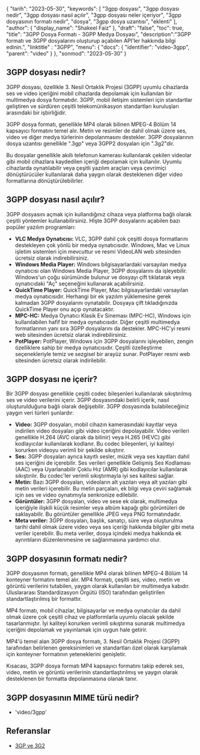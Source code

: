 {
"tarih": "2023-05-30",
  "keywords": [
"3gpp dosyası",
"3gpp dosyası nedir",
"3gpp dosyası nasıl açılır",
"3gpp dosyası neler içeriyor",
"3gpp dosyasının formatı nedir",
"dosya",
"3gpp dosya uzantısı",
"eklenti"
],
  "author": {
"display_name": "Shakeel Faiz"
},
"draft": "false",
"toc": true,
"title": "3GPP Dosya Formatı - 3GPP Medya Dosyası",
  "description":"3GPP formatı ve 3GPP dosyalarını oluşturup açabilen API'ler hakkında bilgi edinin.",
"linktitle" : "3GPP",
  "menu": {
    "docs": {
      "identifier": "video-3gpp",
      "parent": "video"
}
},
"sonmod": "2023-05-30"
}

## 3GPP dosyası nedir?

3GPP dosyası, özellikle 3. Nesil Ortaklık Projesi (3GPP) uyumlu cihazlarda ses ve video içeriğini mobil cihazlarda depolamak için kullanılan bir multimedya dosya formatıdır. 3GPP, mobil iletişim sistemleri için standartlar geliştiren ve sürdüren çeşitli telekomünikasyon standartları kuruluşları arasındaki bir işbirliğidir.

3GPP dosya formatı, genellikle MP4 olarak bilinen MPEG-4 Bölüm 14 kapsayıcı formatını temel alır. Metin ve resimler de dahil olmak üzere ses, video ve diğer medya türlerinin depolanmasını destekler. 3GPP dosyalarının dosya uzantısı genellikle ".3gp" veya 3GPP2 dosyaları için ".3g2"dir.

Bu dosyalar genellikle akıllı telefonun kamerası kullanılarak çekilen videolar gibi mobil cihazlara kaydedilen içeriği depolamak için kullanılır. Uyumlu cihazlarda oynatılabilir veya çeşitli yazılım araçları veya çevrimiçi dönüştürücüler kullanılarak daha yaygın olarak desteklenen diğer video formatlarına dönüştürülebilirler.

## 3GPP dosyası nasıl açılır?

3GPP dosyasını açmak için kullandığınız cihaza veya platforma bağlı olarak çeşitli yöntemler kullanabilirsiniz. Hİşte 3GPP dosyalarını açabilen bazı popüler yazılım programları:

- **VLC Medya Oynatıcısı:** VLC, 3GPP dahil çok çeşitli dosya formatlarını destekleyen çok yönlü bir medya oynatıcısıdır. Windows, Mac ve Linux işletim sistemleri için mevcuttur ve resmi VideoLAN web sitesinden ücretsiz olarak indirebilirsiniz.
- **Windows Media Player:** Windows bilgisayarlardaki varsayılan medya oynatıcısı olan Windows Media Player, 3GPP dosyalarını da işleyebilir. Windows'un çoğu sürümünde bulunur ve dosyayı çift tıklatarak veya oynatıcıdaki "Aç" seçeneğini kullanarak açabilirsiniz.
- **QuickTime Player:** QuickTime Player, Mac bilgisayarlardaki varsayılan medya oynatıcısıdır. Herhangi bir ek yazılım yüklemesine gerek kalmadan 3GPP dosyalarını oynatabilir. Dosyaya çift tıkladığınızda QuickTime Player onu açıp oynatacaktır.
- **MPC-HC:** Medya Oynatıcı Klasik Ev Sineması (MPC-HC), Windows için kullanılabilen hafif bir medya oynatıcısıdır. Diğer çeşitli multimedya formatlarının yanı sıra 3GPP dosyalarını da destekler. MPC-HC'yi resmi web sitesinden ücretsiz olarak indirebilirsiniz.
- **PotPlayer:** PotPlayer, Windows için 3GPP dosyalarını işleyebilen, zengin özelliklere sahip bir medya oynatıcısıdır. Çeşitli özelleştirme seçenekleriyle temiz ve sezgisel bir arayüz sunar. PotPlayer resmi web sitesinden ücretsiz olarak indirilebilir.

## 3GPP dosyası ne içerir?

Bir 3GPP dosyası genellikle çeşitli codec bileşenleri kullanılarak sıkıştırılmış ses ve video verilerini içerir. 3GPP dosyasındaki belirli içerik, nasıl oluşturulduğuna bağlı olarak değişebilir. 3GPP dosyasında bulabileceğiniz yaygın veri türleri şunlardır:

- **Video:** 3GPP dosyaları, mobil cihazın kamerasındaki kayıtlar veya indirilen video dosyaları gibi video içeriğini depolayabilir. Video verileri genellikle H.264 (AVC olarak da bilinir) veya H.265 (HEVC) gibi kodlayıcılar kullanılarak kodlanır. Bu codec bileşenleri, iyi kaliteyi korurken videoyu verimli bir şekilde sıkıştırır.
- **Ses:** 3GPP dosyaları ayrıca kayıtlı sesler, müzik veya ses kayıtları dahil ses içeriğini de içerebilir. Ses verileri genellikle Gelişmiş Ses Kodlaması (AAC) veya Uyarlanabilir Çoklu Hız (AMR) gibi kodlayıcılar kullanılarak sıkıştırılır. Bu codec'ler verimli sıkıştırmayla iyi ses kalitesi sağlar.
- **Metin:** Bazı 3GPP dosyaları, videoların alt yazıları veya alt yazıları gibi metin verileri içerebilir. Bu metin parçaları, ek bilgi veya çeviri sağlamak için ses ve video oynatımıyla senkronize edilebilir.
- **Görüntüler:** 3GPP dosyaları, video ve sese ek olarak, multimedya içeriğiyle ilişkili küçük resimler veya albüm kapağı gibi görüntüleri de saklayabilir. Bu görüntüler genellikle JPEG veya PNG formatındadır.
- **Meta veriler:** 3GPP dosyaları, başlık, sanatçı, süre veya oluşturulma tarihi dahil olmak üzere video veya ses içeriği hakkında bilgiler gibi meta veriler içerebilir. Bu meta veriler, dosya içindeki medya hakkında ek ayrıntıların düzenlenmesine ve sağlanmasına yardımcı olur.

## 3GPP dosyasının formatı nedir?

3GPP dosyasının formatı, genellikle MP4 olarak bilinen MPEG-4 Bölüm 14 konteyner formatını temel alır. MP4 formatı, çeşitli ses, video, metin ve görüntü verilerini tutabilen, yaygın olarak kullanılan bir multimedya kabıdır. Uluslararası Standardizasyon Örgütü (ISO) tarafından geliştirilen standartlaştırılmış bir formattır.

MP4 formatı, mobil cihazlar, bilgisayarlar ve medya oynatıcılar da dahil olmak üzere çok çeşitli cihaz ve platformlarla uyumlu olacak şekilde tasarlanmıştır. İyi kaliteyi korurken verimli sıkıştırma sunarak multimedya içeriğini depolamak ve yayınlamak için uygun hale getirir.

MP4'ü temel alan 3GPP dosya formatı, 3. Nesil Ortaklık Projesi (3GPP) tarafından belirlenen gereksinimleri ve standartları özel olarak karşılamak için konteyner formatının yeteneklerini genişletir.

Kısacası, 3GPP dosya formatı MP4 kapsayıcı formatını takip ederek ses, video, metin ve görüntü verilerinin standartlaştırılmış ve yaygın olarak desteklenen bir formatta depolanmasına olanak tanır.

## 3GPP dosyasının MIME türü nedir?

- 'video/3gpp'

## Referanslar
* [3GP ve 3G2](https://en.wikipedia.org/wiki/3GP_and_3G2)

